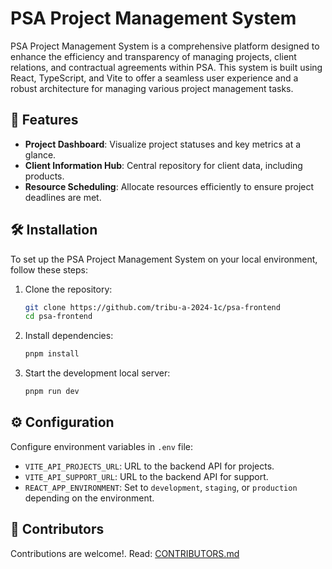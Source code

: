 # PSA Project Management System

PSA Project Management System is a comprehensive platform designed to enhance the efficiency and transparency of managing projects, client relations, and contractual agreements within PSA. This system is built using React, TypeScript, and Vite to offer a seamless user experience and a robust architecture for managing various project management tasks.

## 🌟 Features

- **Project Dashboard**: Visualize project statuses and key metrics at a glance.
- **Client Information Hub**: Central repository for client data, including products.
- **Resource Scheduling**: Allocate resources efficiently to ensure project deadlines are met.

## 🛠️ Installation

To set up the PSA Project Management System on your local environment, follow these steps:

1. Clone the repository:

   ```bash
   git clone https://github.com/tribu-a-2024-1c/psa-frontend
   cd psa-frontend
   ```

2. Install dependencies:

   ```bash
   pnpm install
   ```

3. Start the development local server:
   ```bash
   pnpm run dev
   ```

## ⚙️ Configuration

Configure environment variables in `.env` file:

- `VITE_API_PROJECTS_URL`: URL to the backend API for projects.
- `VITE_API_SUPPORT_URL`: URL to the backend API for support.
- `REACT_APP_ENVIRONMENT`: Set to `development`, `staging`, or `production` depending on the environment.

## 🤝 Contributors

Contributions are welcome!. Read: [CONTRIBUTORS.md](CONTRIBUTORS.md)
